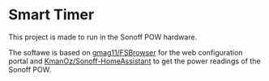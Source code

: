 # Smart Timer

This project is made to run in the Sonoff POW hardware.

The softawe is based on [gmag11/FSBrowser](https://github.com/gmag11/FSBrowser) for the web configuration portal and [KmanOz/Sonoff-HomeAssistant](https://github.com/KmanOz/Sonoff-HomeAssistant) to get the power readings of the Sonoff POW.